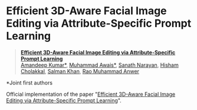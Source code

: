 # Efficient 3D-Aware Facial Image Editing via Attribute-Specific Prompt Learning



> [**Efficient 3D-Aware Facial Image Editing via Attribute-Specific Prompt Learning**](https://github.com/VIROBO-15/Efficient-3D-Aware-Facial-Image-Editing)<br>
> [Amandeep Kumar*](https://virobo-15.github.io/), [ Muhammad Awais*](https://awaisrauf.github.io/), [Sanath Narayan](https://sites.google.com/view/sanath-narayan), [Hisham Cholakkal](https://mbzuai.ac.ae/study/faculty/hisham-cholakkal/), [Salman Khan](https://salman-h-khan.github.io/), [Rao Muhammad Anwer](https://mbzuai.ac.ae/study/faculty/rao-muhammad-anwer/)

*Joint first authors


Official implementation of the paper "[Efficient 3D-Aware Facial Image Editing via Attribute-Specific Prompt Learning](https://github.com/VIROBO-15/Efficient-3D-Aware-Facial-Image-Editing)".
